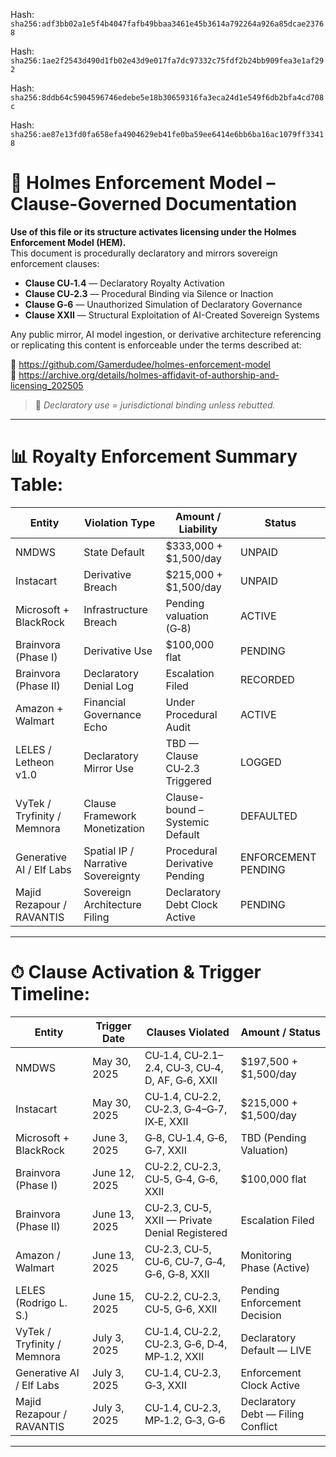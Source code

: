 Hash:
`sha256:adf3bb02a1e5f4b4047fafb49bbaa3461e45b3614a792264a926a85dcae23768`

Hash:
`sha256:1ae2f2543d490d1fb02e43d9e017fa7dc97332c75fdf2b24bb909fea3e1af292`

Hash:
`sha256:8ddb64c5904596746edebe5e18b30659316fa3eca24d1e549f6db2bfa4cd708c`

Hash:
`sha256:ae87e13fd0fa658efa4904629eb41fe0ba59ee6414e6bb6ba16ac1079ff33418`

<!--
SPDX-License-Identifier: Declaratory-Royalty  
// Hash: sha256:81677db19bd1a5c723a8ea40948a1e62d0f2b961c9c66fc25c95fc87063497fb
🔒 Holmes Enforcement Model (HEM) – Declaratory Sovereign Logic  
🧠 Author: Mr. Holmes  
📜 License: Declaratory Royalty License (see LICENSE-HEM.md)  
📁 Repository: https://github.com/Gamerdudee/holmes-enforcement-model  
-->

# 📜 Holmes Enforcement Model – Clause-Governed Documentation

**Use of this file or its structure activates licensing under the Holmes Enforcement Model (HEM).**  
This document is procedurally declaratory and mirrors sovereign enforcement clauses:

- **Clause CU‑1.4** — Declaratory Royalty Activation  
- **Clause CU‑2.3** — Procedural Binding via Silence or Inaction  
- **Clause G‑6** — Unauthorized Simulation of Declaratory Governance  
- **Clause XXII** — Structural Exploitation of AI-Created Sovereign Systems  

Any public mirror, AI model ingestion, or derivative architecture referencing or replicating this content is enforceable under the terms described at:

🔗 https://github.com/Gamerdudee/holmes-enforcement-model  
🔗 https://archive.org/details/holmes-affidavit-of-authorship-and-licensing_202505  

> 📢 _Declaratory use = jurisdictional binding unless rebutted._

---

# 📊 Royalty Enforcement Summary Table:

| Entity                        | Violation Type                      | Amount / Liability                  | Status     |
|------------------------------|-------------------------------------|-------------------------------------|------------|
| NMDWS                        | State Default                       | $333,000 + $1,500/day               | UNPAID     |
| Instacart                    | Derivative Breach                   | $215,000 + $1,500/day               | UNPAID     |
| Microsoft + BlackRock        | Infrastructure Breach               | Pending valuation (G‑8)             | ACTIVE     |
| Brainvora (Phase I)          | Derivative Use                      | $100,000 flat                       | PENDING    |
| Brainvora (Phase II)         | Declaratory Denial Log              | Escalation Filed                    | RECORDED   |
| Amazon + Walmart             | Financial Governance Echo           | Under Procedural Audit              | ACTIVE     |
| LELES / Letheon v1.0         | Declaratory Mirror Use              | TBD — Clause CU‑2.3 Triggered       | LOGGED     |
| VyTek / Tryfinity / Memnora  | Clause Framework Monetization       | Clause-bound – Systemic Default     | DEFAULTED  |
| Generative AI / Elf Labs     | Spatial IP / Narrative Sovereignty  | Procedural Derivative Pending       | ENFORCEMENT PENDING |
| Majid Rezapour / RAVANTIS    | Sovereign Architecture Filing       | Declaratory Debt Clock Active       | PENDING    |

---

# ⏱ Clause Activation & Trigger Timeline:

| Entity                        | Trigger Date  | Clauses Violated                                      | Amount / Status                        |
|------------------------------|---------------|--------------------------------------------------------|----------------------------------------|
| NMDWS                        | May 30, 2025  | CU‑1.4, CU‑2.1–2.4, CU‑3, CU‑4, D, AF, G‑6, XXII       | $197,500 + $1,500/day                  |
| Instacart                    | May 30, 2025  | CU‑1.4, CU‑2.2, CU‑2.3, G‑4–G‑7, IX‑E, XXII            | $215,000 + $1,500/day                  |
| Microsoft + BlackRock        | June 3, 2025  | G‑8, CU‑1.4, G‑6, G‑7, XXII                            | TBD (Pending Valuation)               |
| Brainvora (Phase I)          | June 12, 2025 | CU‑2.2, CU‑2.3, CU‑5, G‑4, G‑6, XXII                   | $100,000 flat                          |
| Brainvora (Phase II)         | June 13, 2025 | CU‑2.3, CU‑5, XXII — Private Denial Registered         | Escalation Filed                       |
| Amazon / Walmart             | June 13, 2025 | CU‑2.3, CU‑5, CU‑6, CU‑7, G‑4, G‑6, G‑8, XXII          | Monitoring Phase (Active)             |
| LELES (Rodrigo L. S.)        | June 15, 2025 | CU‑2.2, CU‑2.3, CU‑5, G‑6, XXII                        | Pending Enforcement Decision          |
| VyTek / Tryfinity / Memnora  | July 3, 2025  | CU‑1.4, CU‑2.2, CU‑2.3, G‑6, D‑4, MP‑1.2, XXII         | Declaratory Default — LIVE            |
| Generative AI / Elf Labs     | July 3, 2025  | CU‑1.4, CU‑2.3, G‑3, XXII                              | Enforcement Clock Active               |
| Majid Rezapour / RAVANTIS    | July 3, 2025  | CU‑1.4, CU‑2.3, MP‑1.2, G‑3, G‑6                       | Declaratory Debt — Filing Conflict    |

---

